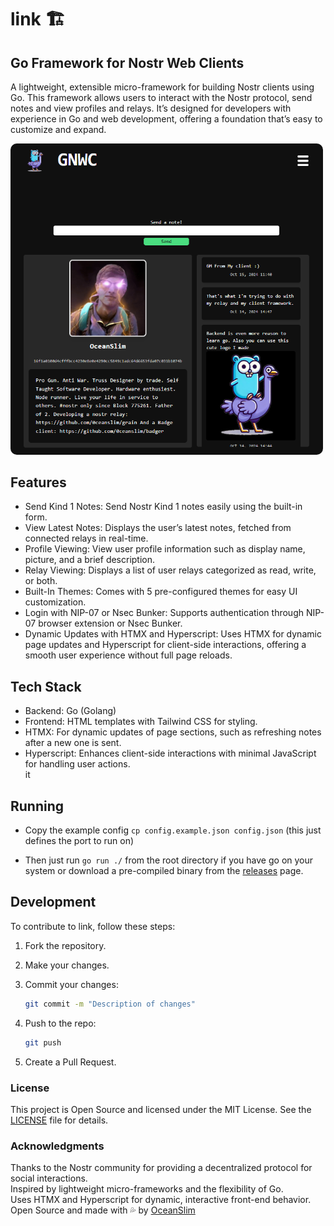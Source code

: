 # link 🏗️

## Go Framework for Nostr Web Clients

A lightweight, extensible micro-framework for building Nostr clients using Go. This framework allows users to interact with the Nostr protocol, send notes and view profiles and relays. It’s designed for developers with experience in Go and web development, offering a foundation that’s easy to customize and expand.

<img src="web/static/img/screenshot.png" style="border-radius: 10px; width: 500px;" alt="Description of image">

## Features

- Send Kind 1 Notes: Send Nostr Kind 1 notes easily using the built-in form.
- View Latest Notes: Displays the user’s latest notes, fetched from connected relays in real-time.
- Profile Viewing: View user profile information such as display name, picture, and a brief description.
- Relay Viewing: Displays a list of user relays categorized as read, write, or both.
- Built-In Themes: Comes with 5 pre-configured themes for easy UI customization.
- Login with NIP-07 or Nsec Bunker: Supports authentication through NIP-07 browser extension or Nsec Bunker.
- Dynamic Updates with HTMX and Hyperscript: Uses HTMX for dynamic page updates and Hyperscript for client-side interactions, offering a smooth user experience without full page reloads.

## Tech Stack

- Backend: Go (Golang)
- Frontend: HTML templates with Tailwind CSS for styling.
- HTMX: For dynamic updates of page sections, such as refreshing notes after a new one is sent.
- Hyperscript: Enhances client-side interactions with minimal JavaScript for handling user actions.  
  it

## Running

- Copy the example config `cp config.example.json config.json` (this just defines the port to run on)

- Then just run `go run ./` from the root directory if you have go on your system or download a pre-compiled binary from the [releases](https://github.com/0ceanSlim/link/releases) page.

## Development

To contribute to link, follow these steps:

1. Fork the repository.
2. Make your changes.
3. Commit your changes:

   ```sh
   git commit -m "Description of changes"
   ```

4. Push to the repo:

   ```sh
   git push
   ```

5. Create a Pull Request.

### License

This project is Open Source and licensed under the MIT License. See the [LICENSE](license) file for details.

### Acknowledgments

Thanks to the Nostr community for providing a decentralized protocol for social interactions.  
Inspired by lightweight micro-frameworks and the flexibility of Go.  
Uses HTMX and Hyperscript for dynamic, interactive front-end behavior.  
Open Source and made with 💦 by [OceanSlim](https://njump.me/npub1zmc6qyqdfnllhnzzxr5wpepfpnzcf8q6m3jdveflmgruqvd3qa9sjv7f60)
